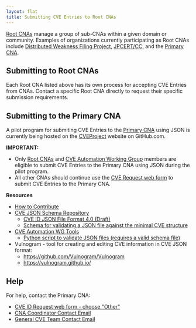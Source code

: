 ```yaml
---
layout: flat
title: Submitting CVE Entries to Root CNAs
---
```

[Root CNAs](https://cve.mitre.org/cve/cna.html#cna_types) manage a group of sub-CNAs within a given domain or community. Examples of organizations currently participating as Root CNAs include [Distributed Weakness Filing Project](https://cve.mitre.org/cve/request_id.html#cna_participants), [JPCERT/CC](https://cve.mitre.org/cve/request_id.html#j), and the [Primary CNA](https://cve.mitre.org/cve/request_id.html#cna_participants).

## Submitting to Root CNAs

Each Root CNA listed above has its own process for accepting CVE Entries from CNAs. Contact a specific Root CNA directly to request their specific submission requirements.

## Submitting to the Primary CNA

A pilot program for submiting CVE Entries to the [Primary CNA](https://cve.mitre.org/cve/request_id.html#cna_participants) using JSON is currently being hosted on the [CVEProject](https://github.com/CVEProject/) website on GitHub.com. 

**IMPORTANT:**                                      

* Only [Root CNAs](https://cve.mitre.org/cve/cna.html#cna_types) and [CVE Automation Working Group](https://github.com/CVEProject/automation-working-group) members are eligible to submit CVE Entries to the Primary CNA using JSON during the pilot program.</li>
* All other CNAs should continue use the [CVE Request web form](https://cveform.mitre.org/) to submit CVE Entries to the Primary CNA.

**Resources**                                      

* [How to Contribute](https://github.com/CVEProject/cvelist/blob/master/CONTRIBUTING.md)
* [CVE JSON Schema Repository](https://github.com/CVEProject/automation-working-group/tree/master/cve_json_schema)
  <ul>
    <li><a href="https://github.com/CVEProject/automation-working-group/blob/master/cve_json_schema/DRAFT-JSON-file-format-v4.md">CVE ID JSON File Format 4.0 (Draft)</a></li>
    <li><a href="https://github.com/CVEProject/automation-working-group/blob/master/cve_json_schema/CVE_JSON_4.0_min_public.schema">Schema for validating a JSON file against the minimal CVE structure</a></li>
  </ul>
* [CVE Automation WG Tools](https://github.com/CVEProject/automation-working-group/tree/master/tools)
  <ul>
    <li><a href="https://github.com/CVEProject/automation-working-group/blob/master/tools/cmdlinejsonvalidator.py">Python script to validate JSON files (requires a valid schema file)</a></li>
  </ul>
* Vulnogram - tool for creating and editing CVE information in CVE JSON format:
  <ul>
  <li><a href="https://github.com/Vulnogram/Vulnogram">https://github.com/Vulnogram/Vulnogram</a></li>
  <li><a href="https://vulnogram.github.io/">https://vulnogram.github.io/</a></li>
  </ul>

## Help
      
For help, contact the Primary CNA:                                      
                                              
* [CVE ID Request web form - choose "Other"](https://cveform.mitre.org/)
* [CNA Coordinator Contact Email](mailto:cna-coordinator@mitre.org)
* [General CVE Team Contact Email](mailto:cve@mitre.org)
